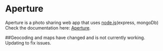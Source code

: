 # Aperture

Aperture is a photo sharing web app that uses [node.js](https://nodejs.org/en/)(express, mongoDb)  
Check the documentation here: [Aperture](https://github.com/chubibobibo/aperture/wiki).

##Geocoding and maps have changed and is not currently working. Updating to fix issues.

